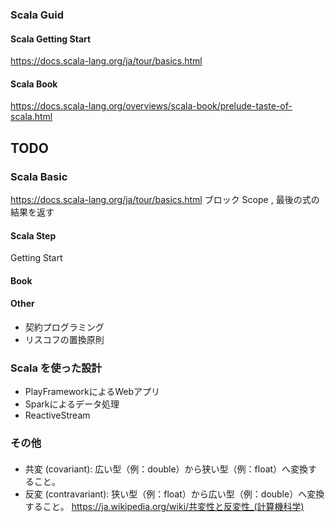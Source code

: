 
### Scala Guid

#### Scala Getting Start

https://docs.scala-lang.org/ja/tour/basics.html

#### Scala Book

https://docs.scala-lang.org/overviews/scala-book/prelude-taste-of-scala.html

### 


## TODO

### Scala Basic

https://docs.scala-lang.org/ja/tour/basics.html
ブロック Scope , 最後の式の結果を返す

#### Scala Step

Getting Start

#### Book


#### Other

* 契約プログラミング
* リスコフの置換原則

### Scala を使った設計

* PlayFrameworkによるWebアプリ
* Sparkによるデータ処理
* ReactiveStream

### その他

#### 
* 共変 (covariant): 広い型（例：double）から狭い型（例：float）へ変換すること。
* 反変 (contravariant): 狭い型（例：float）から広い型（例：double）へ変換すること。
https://ja.wikipedia.org/wiki/共変性と反変性_(計算機科学)

